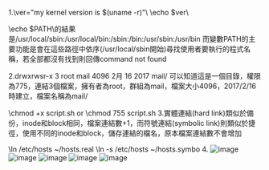 1.\\ver="my kernel version is $(uname -r)"\\
  \\echo $ver\\

\\echo $PATH\\的結果是/usr/local/sbin:/usr/local/bin:/sbin:/bin:/usr/sbin:/usr/bin
而變數PATH的主要功能是會在這些路徑中依序(/usr/local/sbin開始)尋找使用者要執行的程式名稱，若全部都沒有找到則回傳command not found

2.drwxrwsr-x 3 root mail 4096 2月 16 2017 mail/ 可以知道這是一個目錄，權限為775，連結3個檔案，擁有者為root，群組為mail，檔案大小4096，2017/2/16時建立，檔案名稱為mail/

\chmod +x script.sh  or  \chmod 755 script.sh
3.實體連結(hard link)類似於備份，inode和block相同，檔案連結數+1，而符號連結(symbolic link)則類似於捷徑，使用不同的inode和block，儲存連結的檔名，原本檔案連結數不會增加

\\ln /etc/hosts ~/hosts.real
\\ln -s /etc/hosts ~/hosts.symbo
4.
![image](https://github.com/boolenboom/107-1-ntcu-linux/blob/midterm/ADT105136/001.PNG)
![image](https://github.com/boolenboom/107-1-ntcu-linux/blob/midterm/ADT105136/002.PNG)
![image](https://github.com/boolenboom/107-1-ntcu-linux/blob/midterm/ADT105136/003.PNG)
![image](https://github.com/boolenboom/107-1-ntcu-linux/blob/midterm/ADT105136/004.PNG)
![image](https://github.com/boolenboom/107-1-ntcu-linux/blob/midterm/ADT105136/005.PNG)
